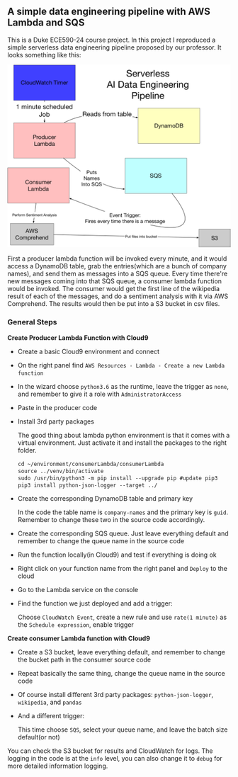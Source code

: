 ## A simple data engineering pipeline with AWS Lambda and SQS

This is a Duke ECE590-24 course project. In this project I reproduced a simple serverless data engineering pipeline proposed by our professor. It looks something like this:

![pipeline](img/serverless-pipeline.png)

First a producer lambda function will be invoked every minute, and it would access a DynamoDB table, grab the entries(which are a bunch of company names), and send them as messages into a SQS queue. Every time there're new messages coming into that SQS queue, a consumer lambda function would be invoked. The consumer would get the first line of the wikipedia result of each of the messages, and do a sentiment analysis with it via AWS Comprehend. The results would then be put into a S3 bucket in csv files.

### General Steps

**Create Producer Lambda Function with Cloud9**

- Create a basic Cloud9 environment and connect
- On the right panel find `AWS Resources - Lambda - Create a new Lambda function`
- In the wizard choose `python3.6` as the runtime, leave the trigger as `none`, and remember to give it a role with `AdministratorAccess`
- Paste in the producer code
- Install 3rd party packages

    The good thing about lambda python environment is that it comes with a virtual environment. Just activate it and install the packages to the right folder.
    ```
    cd ~/environment/consumerLambda/consumerLambda
    source ../venv/bin/activate
    sudo /usr/bin/python3 -m pip install --upgrade pip #update pip3
    pip3 install python-json-logger --target ../
    ```
- Create the corresponding DynamoDB table and primary key
    
    In the code the table name is `company-names` and the primary key is `guid`. Remember to change these two in the source code accordingly.
- Create the corresponding SQS queue. Just leave everything default and remember to change the queue name in the source code
- Run the function locally(in Cloud9) and test if everything is doing ok
- Right click on your function name from the right panel and `Deploy` to the cloud
- Go to the Lambda service on the console
- Find the function we just deployed and add a trigger:
    
    Choose `CloudWatch Event`, create a new rule and use `rate(1 minute)` as the `Schedule expression`, enable trigger


**Create consumer Lambda function with Cloud9**

- Create a S3 bucket, leave everything default, and remember to change the bucket path in the consumer source code
- Repeat basically the same thing, change the queue name in the source code
- Of course install different 3rd party packages: `python-json-logger`, `wikipedia`, and `pandas`
- And a different trigger:

    This time choose `SQS`, select your queue name, and leave the batch size default(or not)
    
You can check the S3 bucket for results and CloudWatch for logs. The logging in the code is at the `info` level, you can also change it to `debug` for more detailed information logging.
